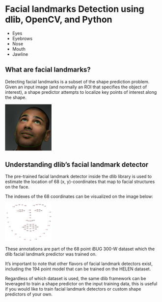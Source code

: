 # Facial landmarks Detection using dlib, OpenCV, and Python

<ul>
<li> Eyes </li>
<li> Eyebrows </li>
<li> Nose </li>
<li> Mouth </li>
<li> Jawline </li>
</ul>

## What are facial landmarks?

<p >Detecting facial landmarks is a subset of the shape prediction problem. Given an input image (and normally an ROI that specifies the object of interest), a shape predictor attempts to localize key points of interest along the shape. </p>
 <img src="facial_landmarks.jpg" width="30%">

 ## Understanding dlib’s facial landmark detector
 <p> The pre-trained facial landmark detector inside the dlib library is used to estimate the location of 68 (x, y)-coordinates that map to facial structures on the face.

The indexes of the 68 coordinates can be visualized on the image below:</p>

<img src="facial_landmarks_68_coordinates.jpg" width="30%">

<p> These annotations are part of the 68 point iBUG 300-W dataset which the dlib facial landmark predictor was trained on.

It’s important to note that other flavors of facial landmark detectors exist, including the 194 point model that can be trained on the HELEN dataset.

Regardless of which dataset is used, the same dlib framework can be leveraged to train a shape predictor on the input training data, this is useful if you would like to train facial landmark detectors or custom shape predictors of your own.</p>
